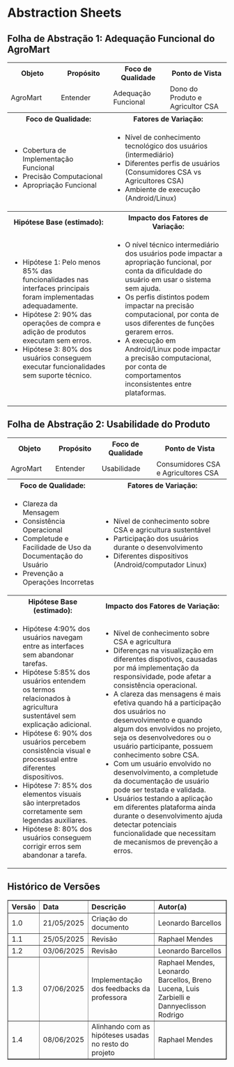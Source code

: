 # Abstraction Sheets

## Folha de Abstração 1: Adequação Funcional do AgroMart

<table>
  <tr>
    <th>Objeto</th>
    <th>Propósito</th>
    <th>Foco de Qualidade</th>
    <th>Ponto de Vista</th>
  </tr>
  <tr>
    <td>AgroMart</td>
    <td>Entender</td>
    <td>Adequação Funcional</td>
    <td>Dono do Produto e Agricultor CSA</td>
  </tr>
  <tr>
    <th colspan="2">Foco de Qualidade:</th>
    <th colspan="2">Fatores de Variação:</th>
  </tr>
  <tr>
    <td colspan="2">
        <ul>
            <li>Cobertura de Implementação Funcional</li>
            <li>Precisão Computacional</li>
            <li>Apropriação Funcional</li>
        </ul>
    </td>
    <td colspan="2">
        <ul>
            <li>Nível de conhecimento tecnológico dos usuários (intermediário)</li>
            <li>Diferentes perfis de usuários (Consumidores CSA vs Agricultores CSA)</li>
            <li>Ambiente de execução (Android/Linux)</li>
        </ul>
    </td>
  </tr>
    <tr>
    <th colspan="2">Hipótese Base (estimado):</th>
    <th colspan="2">Impacto dos Fatores de Variação:</th>
  </tr>
  <tr>
    <td colspan="2">
        <ul>
          <li>Hipótese 1: Pelo menos 85% das funcionalidades nas interfaces principais foram implementadas adequadamente.</li>
          <li>Hipótese 2: 90% das operações de compra e adição de produtos executam sem erros.</li>
          <li>Hipótese 3: 80% dos usuários conseguem executar funcionalidades sem suporte técnico.</li>
        </ul>
    </td>
    <td colspan="2">
        <ul>
            <li>O nível técnico intermediário dos usuários pode impactar a apropriação funcional, por conta da dificuldade do usuário em usar o sistema sem ajuda.</li>
            <li>Os perfis distintos podem impactar na precisão computacional, por conta de usos diferentes de funções gerarem erros.</li>
            <li>A execução em Android/Linux pode impactar a precisão computacional, por conta de comportamentos inconsistentes entre plataformas.</li>
        </ul>
    </td>
  </tr>
</table>

## Folha de Abstração 2: Usabilidade do Produto

<table>
  <tr>
    <th>Objeto</th>
    <th>Propósito</th>
    <th>Foco de Qualidade</th>
    <th>Ponto de Vista</th>
  </tr>
  <tr>
    <td>AgroMart</td>
    <td>Entender</td>
    <td>Usabilidade</td>
    <td>Consumidores CSA e Agricultores CSA</td>
  </tr>
  <tr>
    <th colspan="2">Foco de Qualidade:</th>
    <th colspan="2">Fatores de Variação:</th>
  </tr>
  <tr>
    <td colspan="2">
        <ul>
            <li>Clareza da Mensagem</li>
            <li>Consistência Operacional</li>
            <li>Completude e Facilidade de Uso da Documentação do Usuário</li>
            <li>Prevenção a Operações Incorretas</li>
        </ul>
    </td>
    <td colspan="2">
        <ul>
            <li>Nível de conhecimento sobre CSA e agricultura sustentável</li>
            <li>Participação dos usuários durante o desenvolvimento</li>
            <li>Diferentes dispositivos (Android/computador Linux)</li>
        </ul>
    </td>
  </tr>
    <tr>
    <th colspan="2">Hipótese Base (estimado):</th>
    <th colspan="2">Impacto dos Fatores de Variação:</th>
  </tr>
  <tr>
    <td colspan="2">
        <ul>
          <li>Hipótese 4:90% dos usuários navegam entre as interfaces sem abandonar tarefas.</li>
          <li>Hipótese 5:85% dos usuários entendem os termos relacionados à agricultura sustentável sem explicação adicional.</li>
          <li>Hipótese 6: 90% dos usuários percebem consistência visual e processual entre diferentes dispositivos.</li>
          <li>Hipótese 7: 85% dos elementos visuais são interpretados corretamente sem legendas auxiliares.</li>
          <li>Hipótese 8: 80% dos usuários conseguem corrigir erros sem abandonar a tarefa.</li>
        </ul>
    </td>
    <td colspan="2">
        <ul>
            <li>Nível de conhecimento sobre CSA e agricultura</li>
            <li>Diferenças na visualização em diferentes dispotivos, causadas por má implementação da responsividade, pode afetar a consistência operacional.</li>
            <li>A clareza das mensagens é mais efetiva quando há a participação dos usuários no desenvolvimento e quando algum dos envolvidos no projeto, seja os desenvolvedores ou o usuário participante, possuem conhecimento sobre CSA.</li>
            <li>Com um usuário envolvido no desenvolvimento, a completude da documentação de usuário pode ser testada e validada.</li>
            <li>Usuários testando a aplicação em diferentes plataforma ainda durante o desenvolvimento ajuda detectar potenciais funcionalidade que necessitam de mecanismos de prevenção a erros.</li>
        </ul>
    </td>
  </tr>
</table>

## Histórico de Versões
<table border="1" style="width:100%; border-collapse: collapse; text-align: left;">
  <thead>
    <tr>
      <th>Versão</th>
      <th>Data</th>
      <th>Descrição</th>
      <th>Autor(a)</th>
    </tr>
  </thead>
  <tbody>
    <tr>
      <td>1.0</td>
      <td>21/05/2025</td>
      <td>Criação do documento</td>
      <td>Leonardo Barcellos</td>
    </tr>
    <tr>
      <td>1.1</td>
      <td>25/05/2025</td>
      <td>Revisão</td>
      <td>Raphael Mendes</td>
    </tr>
    <tr>
      <td>1.2</td>
      <td>03/06/2025</td>
      <td>Revisão</td>
      <td>Leonardo Barcellos</td>
    </tr>
    <tr>
      <td>1.3</td>
      <td>07/06/2025</td>
      <td>Implementação dos feedbacks da professora</td>
      <td>Raphael Mendes, Leonardo Barcellos, Breno Lucena, Luis Zarbielli e Dannyeclisson Rodrigo</td>
    </tr>
    <tr>
      <td>1.4</td>
      <td>08/06/2025</td>
      <td>Alinhando com as hipóteses usadas no resto do projeto</td>
      <td>Raphael Mendes</td>
    </tr>
  </tbody>
</table>